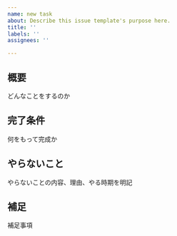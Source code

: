 ```yaml
---
name: new task
about: Describe this issue template's purpose here.
title: ''
labels: ''
assignees: ''

---
```


## 概要

どんなことをするのか

## 完了条件

何をもって完成か

## やらないこと

やらないことの内容、理由、やる時期を明記

## 補足

補足事項

